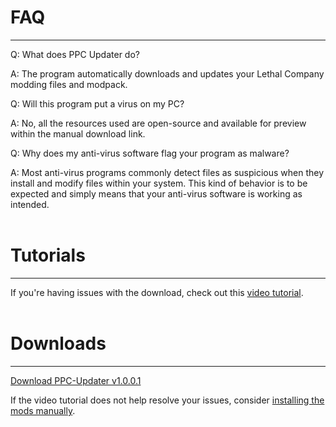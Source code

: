 # **FAQ**
_____________________

Q: What does PPC Updater do?

A: The program automatically downloads and updates your Lethal Company modding files and modpack.

Q: Will this program put a virus on my PC?

A: No, all the resources used are open-source and available for preview within the manual download link.

Q: Why does my anti-virus software flag your program as malware?

A: Most anti-virus programs commonly detect files as suspicious when they install and modify files within your system. This kind of behavior is to be expected and simply means that your anti-virus software is working as intended.<br><br>

# **Tutorials**
_____________________

If you're having issues with the download, check out this <a href="https://youtu.be/g3WjZKypkIM" target="_blank">video tutorial</a>.<br><br>

# **Downloads**
_____________________

[Download PPC-Updater v1.0.0.1](https://github.com/CBonez0/PPC/releases/download/v1.0.0.1/PPC-Updater.exe)

If the video tutorial does not help resolve your issues, consider [installing the mods manually](https://www.dropbox.com/scl/fo/1qwx64hf2vh8hejgx82p0/h?rlkey=5mi4o99qu2qex4zkvmu5jmt2y&dl=1).
